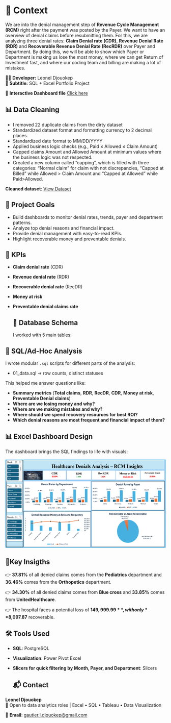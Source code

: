 # 🏥 Context

We are into the denial management step of **Revenue Cycle Management (RCM)** right after the payment was posted by the Payer. We want to have an overview of denial claims before resubmitting them. For this, we are analyzing three denial rates: **Claim Denial rate (CDR)**, **Revenue Denial Rate (RDR)** and **Recoverable Revenue Denial Rate (RecRDR)** over Payer and Department. By doing this, we will be able to show which Payer or Department is making us lose the most money, where we can get Return of Investment fast, and where our coding team and billing are making a lot of mistakes.

👩‍💻 **Developer:** Leonel Djouokep  
📌 **Subtitle:** SQL + Excel Portfolio Project 

📌 **Interactive Dashboard file** <a href= "https://github.com/Leonel-web-byte/Healthcare-Denials-Analysis-RCM-Insights/blob/main/PowerPivot.xlsx"> Click here</a>


## 📊  Data Cleaning
-	I removed 22 duplicate claims from the dirty dataset
-	Standardized dataset format and formatting currency to 2 decimal places.
-	Standardized date format to MM/DD/YYYY
-	Applied business logic checks (e.g., Paid ≤ Allowed ≤ Claim Amount)
-	Capped claims Amount and Allowed Amount at minimum values where the business logic was not respected.
-	Created a new column called “capping”, which is filled with three categories: “Normal claim” for claim with not discrepancies, “Capped at Billed” while Allowed > Claim Amount and “Capped at Allowed” while Paid>Allowed.
  
**Cleaned dataset**: <a href= "https://github.com/Leonel-web-byte/Healthcare-Denials-Analysis-RCM-Insights/blob/main/Cleaned%20Dataset_Power.xlsx"> View Dataset</a>


## 🎯 Project Goals

- Build dashboards to monitor denial rates, trends, payer and department patterns.
- Analyze top denial reasons and financial impact.
- Provide denial management with easy-to-read KPIs.
- Highlight recoverable money and preventable denials.

## 🧠 KPIs

- **Claim denial rate** (CDR)
- **Revenue denial rate** (RDR)
- **Recoverable denial rate** (RecDR)
- **Money at risk**
- **Preventable denial claims rate**

  ## 🧱 Database Schema
  I  worked with 5 main tables:  
 
## 🧩 SQL/Ad-Hoc Analysis

 I wrote modular `.sql` scripts for different parts of the analysis:
 
 - 01_data.sql → row counts, distinct statuses
   
 This helped me answer questions like:
 - **Summary metrics** (**Total claims**, **RDR**, **RecDR**, **CDR**, **Money at risk**, **Preventable Denial claims**)
- **Where are we losing money and why?** 
- **Where are we making mistakes and why?** 
- **Where should we spend recovery resources for best ROI?** 
-	**Which denial reasons are most frequent and financial impact of them?**

## 📊 Excel Dashboard Design
The dashboard brings the SQL findings to life with visuals:  

<img width="549" height="279" alt="Claims_P" src="https://github.com/Leonel-web-byte/Healthcare-Denials-Analysis-RCM-Insights/blob/main/Dashboard.png" />

 ## 📌Key Insigths
 👉 **37.81%** of all denied claims comes from the **Pediatrics** department and **36.46%** comes from the **Orthopetics** department.
 
 👉 **34.30%** of all denied claims comes from **Blue cross** and **33.85%** comes from **UnitedHealthcare**.

 👉 The hospital faces a potential loss of **$149,999.99**, with only **$8,097.87** recoverable.


  ## 🛠️ Tools Used
- **SQL**: PostgreSQL 
- **Visualization**: Power Pivot Excel 
- **Slicers for quick filtering by Month, Payer, and Department**: Slicers 

  ## 📬 Contact
**Leonel Djouokep**  
📌 Open to data analytics roles | Excel • SQL • Tableau • Data Visualization

📌 **Email**: gautier.l.djouokep@gmail.com
